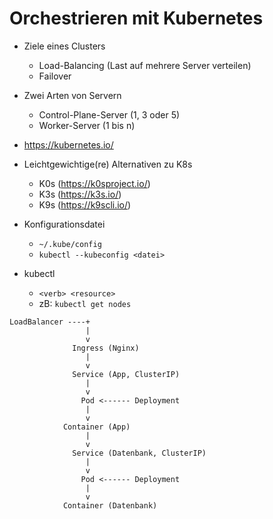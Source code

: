# Orchestrieren mit Kubernetes

- Ziele eines Clusters
  - Load-Balancing (Last auf mehrere Server verteilen)
  - Failover

- Zwei Arten von Servern
  - Control-Plane-Server (1, 3 oder 5)
  - Worker-Server (1 bis n)

- https://kubernetes.io/

- Leichtgewichtige(re) Alternativen zu K8s
  - K0s (https://k0sproject.io/)
  - K3s (https://k3s.io/)
  - K9s (https://k9scli.io/)

- Konfigurationsdatei
  - `~/.kube/config`
  - `kubectl --kubeconfig <datei>`

- kubectl
  - `<verb> <resource>`
  - zB: `kubectl get nodes`

```
LoadBalancer ----+
                 |
                 v
              Ingress (Nginx)
                 |
                 v
              Service (App, ClusterIP)
                 |
                 v
                Pod <------ Deployment
                 |
                 v
            Container (App)
                 |
                 v
              Service (Datenbank, ClusterIP)
                 |
                 v
                Pod <------ Deployment
                 |
                 v
            Container (Datenbank)
```
